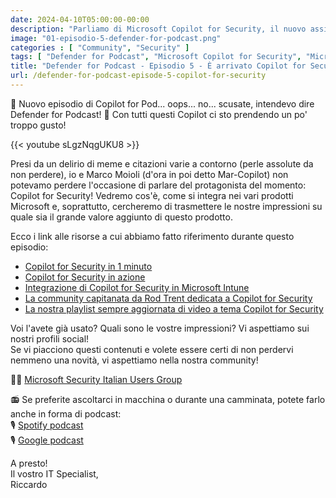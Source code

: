```yaml
---
date: 2024-04-10T05:00:00-00:00
description: "Parliamo di Microsoft Copilot for Security, il nuovo assistente basato su AI dedicato al mondo della sicurezza."
image: "01-episodio-5-defender-for-podcast.png"
categories : [ "Community", "Security" ]
tags: [ "Defender for Podcast", "Microsoft Copilot for Security", "Microsoft Copilot", "AI", "Video" ]
title: "Defender for Podcast - Episodio 5 - È arrivato Copilot for Security"
url: /defender-for-podcast-episode-5-copilot-for-security
---
```

🚨 Nuovo episodio di Copilot for Pod... oops... no... scusate, intendevo dire Defender for Podcast! 🤣 Con tutti questi Copilot ci sto prendendo un po' troppo gusto!

{{< youtube sLgzNqgUKU8 >}}

Presi da un delirio di meme e citazioni varie a contorno (perle assolute da non perdere), io e Marco Moioli (d'ora in poi detto Mar-Copilot) non potevamo perdere l'occasione di parlare del protagonista del momento: Copilot for Security!
Vedremo cos'è, come si integra nei vari prodotti Microsoft e, soprattutto, cercheremo di trasmettere le nostre impressioni su quale sia il grande valore aggiunto di questo prodotto.

Ecco i link alle risorse a cui abbiamo fatto riferimento durante questo episodio:
- [Copilot for Security in 1 minuto](https://www.youtube.com/watch?v=sNaxv2zflmc)
- [Copilot for Security in azione](https://www.youtube.com/watch?v=HMBx9_c0xBQ) 
- [Integrazione di Copilot for Security in Microsoft Intune](https://www.youtube.com/watch?v=X3CXUeyHdHw)
- [La community capitanata da Rod Trent dedicata a Copilot for Security](https://www.linkedin.com/groups/14345161/)
- [La nostra playlist sempre aggiornata di video a tema Copilot for Security](https://www.youtube.com/watch?v=_B7hNusXHqI&list=PLAnd9SyW_nQxCXTaTrqlPIL5jofDxI_1j)

Voi l'avete già usato? Quali sono le vostre impressioni? Vi aspettiamo sui nostri profili social!  
Se vi piacciono questi contenuti e volete essere certi di non perdervi nemmeno una novità, vi aspettiamo nella nostra community!

🥷🏻 [Microsoft Security Italian Users Group](https://www.linkedin.com/groups/9051256/)  

📻 Se preferite ascoltarci in macchina o durante una camminata, potete farlo anche in forma di podcast:  
🎙️ [Spotify podcast](https://open.spotify.com/show/6DYut6ML56sjtLJB6YGI7i)  
🎙️ [Google podcast](https://podcasts.google.com/feed/aHR0cHM6Ly9hbmNob3IuZm0vcy83ZjFhMjQ3NC9wb2RjYXN0L3Jzcw?sa=X&ved=2ahUKEwjRsPbfnOP1AhW2yLsIHRYcDwkQ9sEGegQIARAC)

A presto!  
Il vostro IT Specialist,  
Riccardo